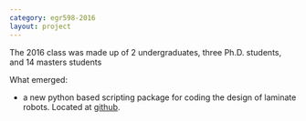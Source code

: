 ```yaml
---
category: egr598-2016
layout: project
---
```


The 2016 class was made up of 2 undergraduates, three Ph.D. students, and 14 masters students

What emerged:
* a new python based scripting package for coding the design of laminate robots.  Located at [github](https://github.com/idealabasu/code_foldable_robotics).
